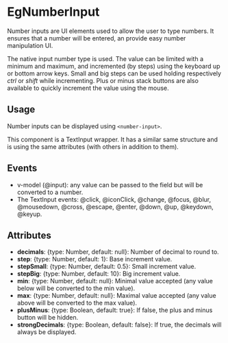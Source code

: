 # EgNumberInput

Number inputs are UI elements used to allow the user to type numbers. It ensures that a number will be entered, an provide easy number manipulation UI.

The native input number type is used. The value can be limited with a minimum and maximum, and incremented (by steps) using the keyboard up or bottom arrow keys. Small and big steps can be used holding respectively *ctrl* or *shift* while incrementing. Plus or minus stack buttons are also available to quickly increment the value using the mouse.

## Usage

Number inputs can be displayed using `<number-input>`.

This component is a TextInput wrapper. It has a similar same structure and is using the same attributes (with others in addition to them).

## Events

- v-model (@input): any value can be passed to the field but will be converted to a number.
- The TextInput events: @click, @iconClick, @change, @focus, @blur, @mousedown, @cross, @escape, @enter, @down, @up, @keydown, @keyup.

## Attributes

- **decimals**: {type: Number, default: null}: Number of decimal to round to.
- **step**: {type: Number, default: 1}: Base increment value.
- **stepSmall**: {type: Number, default: 0.5}: Small increment value.
- **stepBig**: {type: Number, default: 10}: Big increment value.
- **min**: {type: Number, default: null}: Minimal value accepted (any value below will be converted to the min value).
- **max**: {type: Number, default: null}: Maximal value accepted (any value above will be converted to the max value).
- **plusMinus**: {type: Boolean, default: true}: If false, the plus and minus button will be hidden.
- **strongDecimals**: {type: Boolean, default: false}: If true, the decimals will always be displayed.